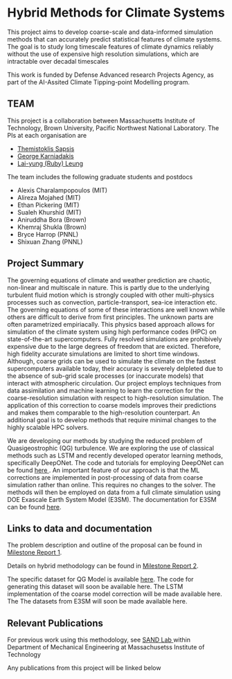 # Hybrid Methods for Climate Systems
This project aims to develop coarse-scale and data-informed simulation methods that can accurately predict 
  statistical features of climate systems. The goal is to study long timescale features of climate dynamics 
  reliably without the use of expensive high resolution simulations, which are intractable over decadal timescales
  
  This work is funded by Defense Advanced research Projects Agency, as part of the AI-Assited Climate Tipping-point Modelling program. 

## TEAM
This project is a collaboration between Massachusetts Institute of Technology,
  Brown University, Pacific Northwest National Laboratory. The PIs at each organisation are 
  <ul>
    <li><a href="http://meche.mit.edu/people/faculty/sapsis@mit.edu"> Themistoklis Sapsis </a></li>
    <li><a href="https://www.brown.edu/research/projects/crunch/george-karniadakis"> George Karniadakis </a></li>
    <li><a href="https://www.pnnl.gov/people/lai-yung-ruby-leung"> Lai-yung (Ruby) Leung </a></li>
  </ul>

The team includes the following graduate students and postdocs
      <ul>
        <li>Alexis Charalampopoulos (MIT)</li>
        <li>Alireza Mojahed (MIT)</li>
        <li>Ethan Pickering (MIT)</li>
        <li>Sualeh Khurshid (MIT)</li>
        <li>Aniruddha Bora (Brown)</li>
        <li>Khemraj Shukla (Brown)</li>
        <li>Bryce Harrop (PNNL)</li>
        <li>Shixuan Zhang (PNNL)</li>
     </ul>

## Project Summary
The governing equations of climate and weather prediction are chaotic, non-linear and multiscale in nature. This is partly due to the underlying
  turbulent fluid motion which is strongly coupled with other multi-physics processes such as convection, particle-transport, sea-ice interaction
  etc. The governing equations of some of these interactions are well known while others are difficult to derive from first principles.
  The unknown parts are often parametrized empiriacally. This physics based approach allows for simulation of
  the climate system using high performance codes (HPC) on state-of-the-art supercomputers. Fully resolved simulations are prohibively expensive 
  due to the large degrees of freedom that are exicted. Therefore,  high fidelity accurate simulations are limited to short time windows. Although, 
  coarse grids can be used to simulate the climate on the fastest supercomputers available today, their accuracy is severely delpleted due
  to the absence of sub-grid scale processes (or inaccurate models) that interact with atmospheric circulation. Our project
  employs techniques from data assimilation and machine learning to learn the correction for the coarse-resolution simulation with respect to 
  high-resolution simulation. The application of this correction to coarse models improves their predictions
  and makes them comparable to the high-resolution counterpart. An additional goal is to develop methods
  that require minimal changes to the highly scalable HPC solvers.

We are developing our methods by studying the reduced problem of Quasigeostrophic (QG) turbulence. We are exploring
   the use of classical methods such as LSTM and recently developed operator learning methods, specifically
   DeepONet. The code and tutorials for employing DeepONet can be found 
   <a href="https://deepxde.readthedocs.io/en/latest/"> here </a>. An important feature of our approach is that
   the ML corrections are implemented in post-processing of data from coarse simulation rather than online. This requires
   no changes to the solver. The methods will then be employed on data from a full
   climate simulation using DOE Exascale Earth System Model (E3SM). The documentation for E3SM can be found 
   <a href="https://e3sm.org/">here</a>.
   
## Links to data and documentation
The problem description and outline of the proposal can be found in <a href="../reports/darpa_milestone_1.pdf"> Milestone Report 1</a>.
  
Details on hybrid methodology can be found in <a href="../reports/darpa_milestone_2.pdf"> Milestone Report 2</a>.

The specific dataset for QG Model is available <a href="data/">here</a>. The code for generating this dataset will
soon be available here. The LSTM implementation of the coarse model correction will be made available here. 
The The datasets from E3SM will soon be made
  available here. 
  
  
## Relevant Publications  
  For previous work using this methodology, see 
<a href="https://sandlab.mit.edu/index.php/publications/papers-by-topic/191-physics-informed-machine-learning">
SAND Lab </a>
within Department of Mechanical Engineering at Massachusetss Institute of Technology

Any publications from this project will be linked below

